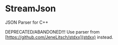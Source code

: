 # StreamJson
JSON Parser for C++

DEPRECATED/ABANDONED!!!
Use parser from [https://github.com/JeneLitsch/stdxx](stdxx) instead.
